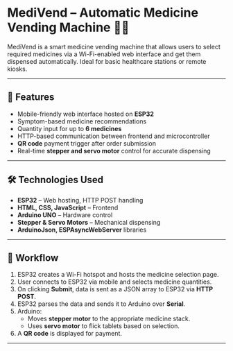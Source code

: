 # MediVend – Automatic Medicine Vending Machine 💊🤖

MediVend is a smart medicine vending machine that allows users to select required medicines via a Wi-Fi-enabled web interface and get them dispensed automatically. Ideal for basic healthcare stations or remote kiosks.

---

## 🚀 Features
- Mobile-friendly web interface hosted on **ESP32**
- Symptom-based medicine recommendations
- Quantity input for up to **6 medicines**
- HTTP-based communication between frontend and microcontroller
- **QR code** payment trigger after order submission
- Real-time **stepper and servo motor** control for accurate dispensing

---

## 🛠️ Technologies Used
- **ESP32** – Web hosting, HTTP POST handling
- **HTML, CSS, JavaScript** – Frontend
- **Arduino UNO** – Hardware control
- **Stepper & Servo Motors** – Mechanical dispensing
- **ArduinoJson, ESPAsyncWebServer** libraries

---

## 🔁 Workflow

1. ESP32 creates a Wi-Fi hotspot and hosts the medicine selection page.
2. User connects to ESP32 via mobile and selects medicine quantities.
3. On clicking **Submit**, data is sent as a JSON array to ESP32 via **HTTP POST**.
4. ESP32 parses the data and sends it to Arduino over **Serial**.
5. Arduino:
   - Moves **stepper motor** to the appropriate medicine stack.
   - Uses **servo motor** to flick tablets based on selection.
6. A **QR code** is displayed for payment.

---


